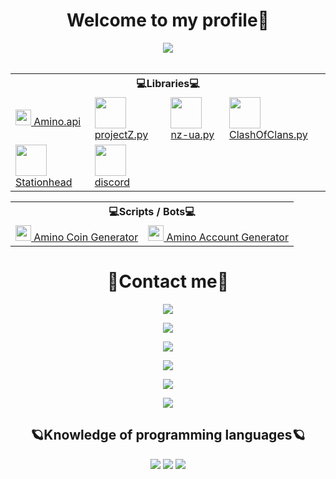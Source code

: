 <body>
	<h1 align="center"> Welcome to my profile👾</h1>
	<div align="center">
		<img src="https://i.gifer.com/J4Qb.gif">
	</div>
	<br>
	<div>	
	<table align="center">
		<tr> <th colspan="4">💻Libraries💻</th> </tr>
		<tr>
			<td>
				<a href="https://github.com/xXxCLOTIxXx/amino.api"><img src="https://wa1.aminoapps.com/static/img/amino-logo-white.svg" height="25px">
				 Amino.api </a>
			</td>
			<td>
				<a href="https://github.com/xXxCLOTIxXx/projectZ.py"><img src="https://i.imgur.com/49WtRwD.png" height="50px">
				 projectZ.py </a>
			</td>
			<td>
				<a href="https://github.com/xXxCLOTIxXx/nz-ua.py"><img src="https://play-lh.googleusercontent.com/UC-6HpOzy5A5lLt4PsMAW3Lfpy8yYmec5EMgRajGGEgmOEYyQmXwzQlRED1z8wfJ4mcz=w240-h480" height="50px">
				 nz-ua.py </a>
			</td>
			<td>
				<a href="https://github.com/xXxCLOTIxXx/ClashOfClans.py"><img src="https://cdn3.freelogovectors.net/wp-content/uploads/2021/10/clash-of-clans-logo-freelogovectors.net_.png" height="50px">
				 ClashOfClans.py </a>
			</td>
		</tr>
		<tr>
			<td>
				<a href="https://github.com/xXxCLOTIxXx/stationhead"><img src="https://site-images.similarcdn.com/url?url=https%3A%2F%2Fplay-lh.googleusercontent.com%2Ft_rVJjCACE-Mba77nEFHD-PVk7lpgpacQgU7Q31D8pHrP8AI-w4QE_UPbi0Y_tCcQUI%3Ds180&h=1e348ac5f31ff792b146194ac2b470f88ad815a0c6a48bdb200718daa6190744" height="50px">
				 Stationhead </a>
			</td>
			<td>
				<a href="https://github.com/xXxCLOTIxXx/discord"><img src="https://static.wikia.nocookie.net/hypixel_skyblock/images/d/dd/Discord.png/revision/latest?cb=20221209160533&path-prefix=ru" height="50px">
				 discord </a>
			</td>
		</tr>
	</table>
	<table align="center">
		<tr> <th colspan="3">💻Scripts / Bots💻</th> </tr>
		<tr>
			<td>
				<a href="https://github.com/xXxCLOTIxXx/aminoCoinGen"><img src="https://upload.wikimedia.org/wikipedia/commons/1/1f/Amino_icon.jpg" height="25px">
				 Amino Coin Generator </a>
			</td>
			<td>
				<a href="https://github.com/xXxCLOTIxXx/Amino-Account-Generator"><img src="https://upload.wikimedia.org/wikipedia/commons/1/1f/Amino_icon.jpg" height="25px">
				 Amino Account Generator </a>
			</td>
		</tr>
	</table>	
	</div>
		<h1 align="center">📱Contact me📱</h1>
		<p align="center"><a href="https://t.me/@DXsarz" target="_blank"><img src="https://img.shields.io/badge/@DXsarz-2CA5E0?style=for-the-badge&logo=telegram&logoColor=white"></p>
		<p align="center"><a href="https://t.me/DxsarzUnion" target="_blank"><img src="https://img.shields.io/badge/Telegram%20Channel-2CA5E0?style=for-the-badge&logo=telegram&logoColor=white"></p></a>
		<p align="center"><a href="https://www.youtube.com/channel/UCNKEgQmAvt6dD7jeMLpte9Q" target="_blank"><img src="https://img.shields.io/badge/Xsarz%20XZ-%23FF0000.svg?style=for-the-badge&logo=YouTube&logoColor=white"></p>
		<p align="center"><a href="https://vk.com/markrender" target="_blank"><img src="https://img.shields.io/badge/markrender-597da3?style=for-the-badge&logo=vk&logoColor=white"></p></a>
		<p align="center"><a href="#" target="_blank"><img src="https://img.shields.io/badge/Xsarz%205092-37393d?style=for-the-badge&logo=discord&logoColor=white"></a></p>
		<p align="center"><a href="https://discord.gg/GtpUnsHHT4" target="_blank"><img src="https://img.shields.io/badge/Discord%20Server-37393d?style=for-the-badge&logo=discord&logoColor=white"></p></a>
	<div align="center">
		<h2 align="center">🪐Knowledge of programming languages🪐 </h2>
		<img src="https://img.shields.io/badge/html5-%23E34F26.svg?style=for-the-badge&logo=html5&logoColor=white">
		<img src="https://img.shields.io/badge/python-3670A0?style=for-the-badge&logo=python&logoColor=ffdd54">
		<img src="https://img.shields.io/badge/java-orange?style=for-the-badge&logo=java">
	</div>
</body>
